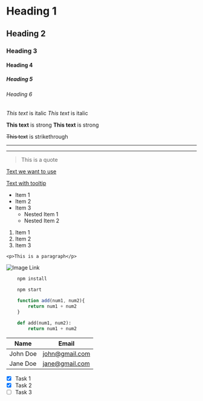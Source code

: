 <!-- Headings -->
# Heading 1
## Heading 2
### Heading 3
#### Heading 4
##### Heading 5
###### Heading 6

<!-- Italics -->
*This text* is italic
_This text_ is italic

<!-- Strong Text -->
**This text** is strong
__This text__ is strong

<!-- Strike Through -->
~~This text~~ is strikethrough

<!-- Horizontal Rule -->
---
___

<!-- Block Quotes -->
>This is a quote

<!-- Links -->
[Text we want to use](https://carsonsvillage.org/)

[Text with tooltip](https://carsonsvillage.org/ "Carson's Village")

<!-- Unordered List -->
* Item 1
* Item 2
* Item 3
    * Nested Item 1
    * Nested Item 2

<!-- Ordered List -->
1. Item 1
1. Item 2
1. Item 3
    
<!-- Inline Code Block -->
`<p>This is a paragraph</p>`

<!-- Images -->
![Image Link](https://carsonsvillage.org/wp-content/uploads/2018/09/Logo-e1559690539778.png)

<!-- Github Markdown -->

<!-- 
    Code Blocks 
    you can specify syntax specific  
-->
```bash
    npm install
    
    npm start
```

```javascript
    function add(num1, num2){
        return num1 + num2
    }
```

```python
    def add(num1, num2):
        return num1 + num2
```

<!-- Tables -->
|Name    |Email         |
|--------|--------------|
|John Doe|john@gmail.com|
|Jane Doe|jane@gmail.com|

<!-- Task Lists -->
* [x] Task 1
* [x] Task 2
* [ ] Task 3